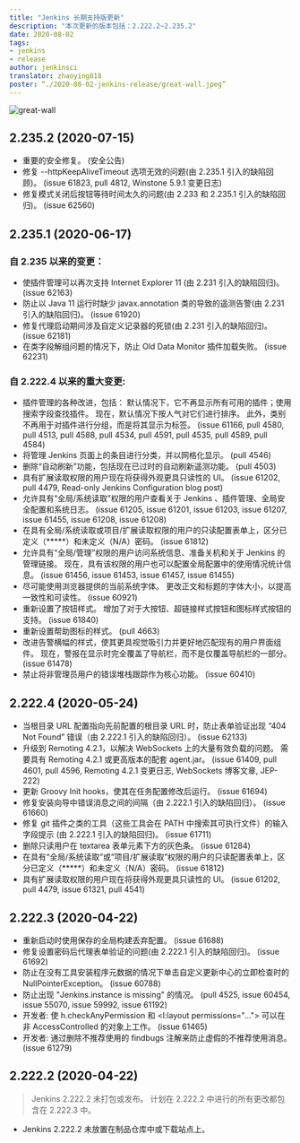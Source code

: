 ```yaml
---
title: "Jenkins 长期支持版更新"
description: "本次更新的版本包括：2.222.2~2.235.2"
date: 2020-08-02
tags:
- jenkins
- release
author: jenkinsci
translator: zhaoying818
poster: “./2020-08-02-jenkins-release/great-wall.jpeg”
---
```


![great-wall](great-wall.jpeg)

## 2.235.2 (2020-07-15)  
* 重要的安全修复。 (安全公告)
* 修复 --httpKeepAliveTimeout 选项无效的问题(由 2.235.1 引入的缺陷回顾)。 (issue 61823, pull 4812, Winstone 5.9.1 变更日志)
* 修复模式关闭后按钮等待时间太久的问题(由 2.233 和 2.235.1 引入的缺陷回归)。 (issue 62560)

## 2.235.1 (2020-06-17)  

### 自 2.235 以来的变更：
* 使插件管理可以再次支持 Internet Explorer 11 (由 2.231 引入的缺陷回归)。 (issue 62163)
* 防止以 Java 11 运行时缺少 javax.annotation 类的导致的遥测告警(由 2.231 引入的缺陷回归)。 (issue 61920)
* 修复代理启动期间涉及自定义记录器的死锁(由 2.231 引入的缺陷回归)。 (issue 62181)
* 在类字段解组问题的情况下，防止 Old Data Monitor 插件加载失败。 (issue 62231)

### 自 2.222.4 以来的重大变更:
* 插件管理的各种改进，包括： 默认情况下，它不再显示所有可用的插件；使用搜索字段查找插件。 现在，默认情况下按人气对它们进行排序。 此外，类别不再用于对插件进行分组，而是将其显示为标签。 (issue 61166, pull 4580, pull 4513, pull 4588, pull 4534, pull 4591, pull 4535, pull 4589, pull 4584)
* 将管理 Jenkins 页面上的条目进行分类，并以网格化显示。 (pull 4546)
* 删除“自动刷新”功能，包括现在已过时的自动刷新遥测功能。 (pull 4503)
* 具有扩展读取权限的用户现在将获得外观更具只读性的 UI。 (issue 61202, pull 4479, Read-only Jenkins Configuration blog post)
* 允许具有“全局/系统读取”权限的用户查看关于 Jenkins 、插件管理、全局安全配置和系统日志。 (issue 61205, issue 61201, issue 61203, issue 61207, issue 61455, issue 61208, issue 61208)
* 在具有全局/系统读取或项目/扩展读取权限的用户的只读配置表单上，区分已定义（*****）和未定义（N/A）密码。 (issue 61812)
* 允许具有“全局/管理”权限的用户访问系统信息、准备关机和关于 Jenkins 的管理链接。 现在，具有该权限的用户也可以配置全局配置中的使用情况统计信息。 (issue 61456, issue 61453, issue 61457, issue 61455)
* 尽可能使用浏览器提供的当前系统字体。 更改正文和标题的字体大小，以提高一致性和可读性。 (issue 60921)
* 重新设置了按钮样式。 增加了对于大按钮、超链接样式按钮和图标样式按钮的支持。 (issue 61840)
* 重新设置帮助图标的样式。 (pull 4663)
* 改进告警横幅的样式，使其更具视觉吸引力并更好地匹配现有的用户界面组件。 现在，警报在显示时完全覆盖了导航栏，而不是仅覆盖导航栏的一部分。 (issue 61478)
* 禁止将非管理员用户的错误堆栈跟踪作为核心功能。 (issue 60410)

## 2.222.4 (2020-05-24)  
* 当根目录 URL 配置指向先前配置的根目录 URL 时，防止表单验证出现 “404 Not Found” 错误（由 2.222.1 引入的缺陷回归）。 (issue 62133)
* 升级到 Remoting 4.2.1，以解决 WebSockets 上的大量有效负载的问题。 需要具有 Remoting 4.2.1 或更高版本的配套 agent.jar。 (issue 61409, pull 4601, pull 4596, Remoting 4.2.1 变更日志, WebSockets 博客文章, JEP-222)
* 更新 Groovy Init hooks，使其在任务配置修改后运行。 (issue 61694)
* 修复安装向导中错误消息之间的间隔（由 2.222.1 引入的缺陷回归）。 (issue 61660)
* 修复 git 插件之类的工具（这些工具会在 PATH 中搜索其可执行文件）的输入字段提示 (由 2.222.1 引入的缺陷回归)。 (issue 61711)
* 删除只读用户在 textarea 表单元素下方的灰色条。 (issue 61284)
* 在具有“全局/系统读取”或“项目/扩展读取”权限的用户的只读配置表单上，区分已定义（*****）和未定义（N/A）密码。 (issue 61812)
* 具有扩展读取权限的用户现在将获得外观更具只读性的 UI。 (issue 61202, pull 4479, issue 61321, pull 4541)

## 2.222.3 (2020-04-22)  
* 重新启动时使用保存的全局构建丢弃配置。 (issue 61688)
* 修复设置密码后代理表单验证的问题(由 2.222.1 引入的缺陷回归)。 (issue 61692)
* 防止在没有工具安装程序元数据的情况下单击自定义更新中心的立即检查时的 NullPointerException。 (issue 60788)
* 防止出现 "Jenkins.instance is missing" 的情况。 (pull 4525, issue 60454, issue 55070, issue 59992, issue 61192)
* 开发者: 使 h.checkAnyPermission 和 <l:layout permissions="..."> 可以在非 AccessControlled 的对象上工作。 (issue 61465)
* 开发者: 通过删除不推荐使用的 findbugs 注解来防止虚假的不推荐使用消息。 (issue 61279)

## 2.222.2 (2020-04-22)  
> Jenkins 2.222.2 未打包或发布。 计划在 2.222.2 中进行的所有更改都包含在 2.222.3 中。

* Jenkins 2.222.2 未放置在制品仓库中或下载站点上。
